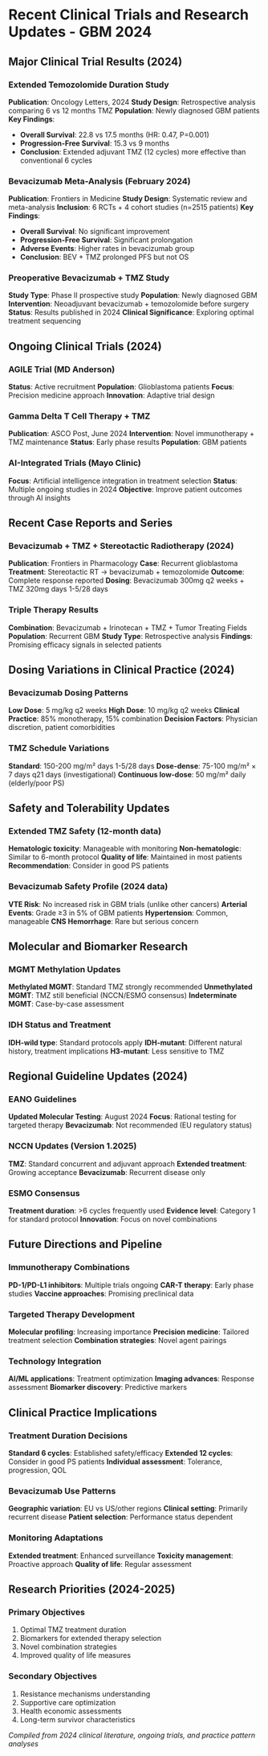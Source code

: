 # Recent Clinical Trials and Research Updates - GBM 2024

## Major Clinical Trial Results (2024)

### Extended Temozolomide Duration Study
**Publication**: Oncology Letters, 2024
**Study Design**: Retrospective analysis comparing 6 vs 12 months TMZ
**Population**: Newly diagnosed GBM patients
**Key Findings**:
- **Overall Survival**: 22.8 vs 17.5 months (HR: 0.47, P=0.001)
- **Progression-Free Survival**: 15.3 vs 9 months
- **Conclusion**: Extended adjuvant TMZ (12 cycles) more effective than conventional 6 cycles

### Bevacizumab Meta-Analysis (February 2024)
**Publication**: Frontiers in Medicine
**Study Design**: Systematic review and meta-analysis
**Inclusion**: 6 RCTs + 4 cohort studies (n=2515 patients)
**Key Findings**:
- **Overall Survival**: No significant improvement
- **Progression-Free Survival**: Significant prolongation
- **Adverse Events**: Higher rates in bevacizumab group
- **Conclusion**: BEV + TMZ prolonged PFS but not OS

### Preoperative Bevacizumab + TMZ Study
**Study Type**: Phase II prospective study
**Population**: Newly diagnosed GBM
**Intervention**: Neoadjuvant bevacizumab + temozolomide before surgery
**Status**: Results published in 2024
**Clinical Significance**: Exploring optimal treatment sequencing

## Ongoing Clinical Trials (2024)

### AGILE Trial (MD Anderson)
**Status**: Active recruitment
**Population**: Glioblastoma patients
**Focus**: Precision medicine approach
**Innovation**: Adaptive trial design

### Gamma Delta T Cell Therapy + TMZ
**Publication**: ASCO Post, June 2024
**Intervention**: Novel immunotherapy + TMZ maintenance
**Status**: Early phase results
**Population**: GBM patients

### AI-Integrated Trials (Mayo Clinic)
**Focus**: Artificial intelligence integration in treatment selection
**Status**: Multiple ongoing studies in 2024
**Objective**: Improve patient outcomes through AI insights

## Recent Case Reports and Series

### Bevacizumab + TMZ + Stereotactic Radiotherapy (2024)
**Publication**: Frontiers in Pharmacology
**Case**: Recurrent glioblastoma
**Treatment**: Stereotactic RT → bevacizumab + temozolomide
**Outcome**: Complete response reported
**Dosing**: Bevacizumab 300mg q2 weeks + TMZ 320mg days 1-5/28 days

### Triple Therapy Results
**Combination**: Bevacizumab + Irinotecan + TMZ + Tumor Treating Fields
**Population**: Recurrent GBM
**Study Type**: Retrospective analysis
**Findings**: Promising efficacy signals in selected patients

## Dosing Variations in Clinical Practice (2024)

### Bevacizumab Dosing Patterns
**Low Dose**: 5 mg/kg q2 weeks
**High Dose**: 10 mg/kg q2 weeks
**Clinical Practice**: 85% monotherapy, 15% combination
**Decision Factors**: Physician discretion, patient comorbidities

### TMZ Schedule Variations
**Standard**: 150-200 mg/m² days 1-5/28 days
**Dose-dense**: 75-100 mg/m² × 7 days q21 days (investigational)
**Continuous low-dose**: 50 mg/m² daily (elderly/poor PS)

## Safety and Tolerability Updates

### Extended TMZ Safety (12-month data)
**Hematologic toxicity**: Manageable with monitoring
**Non-hematologic**: Similar to 6-month protocol
**Quality of life**: Maintained in most patients
**Recommendation**: Consider in good PS patients

### Bevacizumab Safety Profile (2024 data)
**VTE Risk**: No increased risk in GBM trials (unlike other cancers)
**Arterial Events**: Grade ≥3 in 5% of GBM patients
**Hypertension**: Common, manageable
**CNS Hemorrhage**: Rare but serious concern

## Molecular and Biomarker Research

### MGMT Methylation Updates
**Methylated MGMT**: Standard TMZ strongly recommended
**Unmethylated MGMT**: TMZ still beneficial (NCCN/ESMO consensus)
**Indeterminate MGMT**: Case-by-case assessment

### IDH Status and Treatment
**IDH-wild type**: Standard protocols apply
**IDH-mutant**: Different natural history, treatment implications
**H3-mutant**: Less sensitive to TMZ

## Regional Guideline Updates (2024)

### EANO Guidelines
**Updated Molecular Testing**: August 2024
**Focus**: Rational testing for targeted therapy
**Bevacizumab**: Not recommended (EU regulatory status)

### NCCN Updates (Version 1.2025)
**TMZ**: Standard concurrent and adjuvant approach
**Extended treatment**: Growing acceptance
**Bevacizumab**: Recurrent disease only

### ESMO Consensus
**Treatment duration**: >6 cycles frequently used
**Evidence level**: Category 1 for standard protocol
**Innovation**: Focus on novel combinations

## Future Directions and Pipeline

### Immunotherapy Combinations
**PD-1/PD-L1 inhibitors**: Multiple trials ongoing
**CAR-T therapy**: Early phase studies
**Vaccine approaches**: Promising preclinical data

### Targeted Therapy Development
**Molecular profiling**: Increasing importance
**Precision medicine**: Tailored treatment selection
**Combination strategies**: Novel agent pairings

### Technology Integration
**AI/ML applications**: Treatment optimization
**Imaging advances**: Response assessment
**Biomarker discovery**: Predictive markers

## Clinical Practice Implications

### Treatment Duration Decisions
**Standard 6 cycles**: Established safety/efficacy
**Extended 12 cycles**: Consider in good PS patients
**Individual assessment**: Tolerance, progression, QOL

### Bevacizumab Use Patterns
**Geographic variation**: EU vs US/other regions
**Clinical setting**: Primarily recurrent disease
**Patient selection**: Performance status dependent

### Monitoring Adaptations
**Extended treatment**: Enhanced surveillance
**Toxicity management**: Proactive approach
**Quality of life**: Regular assessment

## Research Priorities (2024-2025)

### Primary Objectives
1. Optimal TMZ treatment duration
2. Biomarkers for extended therapy selection
3. Novel combination strategies
4. Improved quality of life measures

### Secondary Objectives
1. Resistance mechanisms understanding
2. Supportive care optimization
3. Health economic assessments
4. Long-term survivor characteristics

*Compiled from 2024 clinical literature, ongoing trials, and practice pattern analyses*